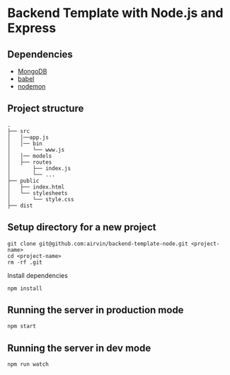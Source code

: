 # Backend Template with Node.js and Express

## Dependencies
- [MongoDB](https://docs.mongodb.com/manual/tutorial/install-mongodb-on-os-x/)
- [babel](https://github.com/babel/babel)
- [nodemon](https://nodemon.io/)


## Project structure
```
.
├── src
│   │──app.js
│   │── bin
│       └── www.js
│   │── models
│   ├── routes
│       ├── index.js
│       └── ...
├── public
│   ├── index.html
│   └── stylesheets
│       └── style.css
├── dist

```

## Setup directory for a new project

```
git clone git@github.com:airvin/backend-template-node.git <project-name>
cd <project-name>
rm -rf .git
```

Install dependencies

```
npm install
```

## Running the server in production mode

```
npm start
```

## Running the server in dev mode
```
npm run watch
```


